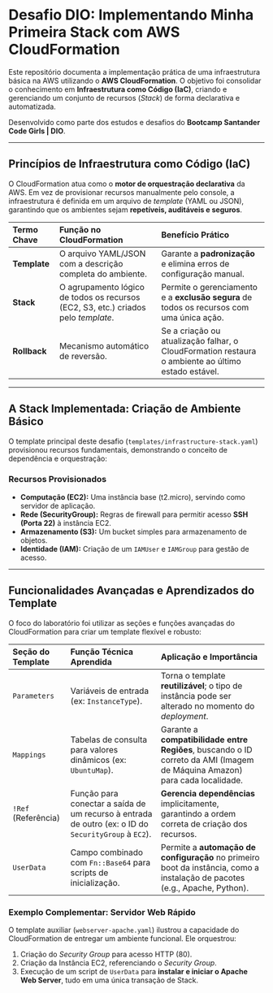 # Desafio DIO: Implementando Minha Primeira Stack com AWS CloudFormation

Este repositório documenta a implementação prática de uma infraestrutura básica na AWS utilizando o **AWS CloudFormation**. O objetivo foi consolidar o conhecimento em **Infraestrutura como Código (IaC)**, criando e gerenciando um conjunto de recursos (*Stack*) de forma declarativa e automatizada.

Desenvolvido como parte dos estudos e desafios do **Bootcamp Santander Code Girls | DIO**.

---

## Princípios de Infraestrutura como Código (IaC)

O CloudFormation atua como o **motor de orquestração declarativa** da AWS. Em vez de provisionar recursos manualmente pelo console, a infraestrutura é definida em um arquivo de *template* (YAML ou JSON), garantindo que os ambientes sejam **repetíveis, auditáveis e seguros**.

| Termo Chave | Função no CloudFormation | Benefício Prático |
| :--- | :--- | :--- |
| **Template** | O arquivo YAML/JSON com a descrição completa do ambiente. | Garante a **padronização** e elimina erros de configuração manual. |
| **Stack** | O agrupamento lógico de todos os recursos (EC2, S3, etc.) criados pelo *template*. | Permite o gerenciamento e a **exclusão segura** de todos os recursos com uma única ação. |
| **Rollback** | Mecanismo automático de reversão. | Se a criação ou atualização falhar, o CloudFormation restaura o ambiente ao último estado estável. |

---

## A Stack Implementada: Criação de Ambiente Básico

O template principal deste desafio (`templates/infrastructure-stack.yaml`) provisionou recursos fundamentais, demonstrando o conceito de dependência e orquestração:

### Recursos Provisionados
* **Computação (EC2):** Uma instância base (t2.micro), servindo como servidor de aplicação.
* **Rede (SecurityGroup):** Regras de firewall para permitir acesso **SSH (Porta 22)** à instância EC2.
* **Armazenamento (S3):** Um bucket simples para armazenamento de objetos.
* **Identidade (IAM):** Criação de um `IAMUser` e `IAMGroup` para gestão de acesso.

---

## Funcionalidades Avançadas e Aprendizados do Template

O foco do laboratório foi utilizar as seções e funções avançadas do CloudFormation para criar um template flexível e robusto:

| Seção do Template | Função Técnica Aprendida | Aplicação e Importância |
| :--- | :--- | :--- |
| `Parameters` | Variáveis de entrada (ex: `InstanceType`). | Torna o template **reutilizável**; o tipo de instância pode ser alterado no momento do *deployment*. |
| `Mappings` | Tabelas de consulta para valores dinâmicos (ex: `UbuntuMap`). | Garante a **compatibilidade entre Regiões**, buscando o ID correto da AMI (Imagem de Máquina Amazon) para cada localidade. |
| `!Ref` (Referência) | Função para conectar a saída de um recurso à entrada de outro (ex: o ID do `SecurityGroup` à `EC2`). | **Gerencia dependências** implicitamente, garantindo a ordem correta de criação dos recursos. |
| `UserData` | Campo combinado com `Fn::Base64` para scripts de inicialização. | Permite a **automação de configuração** no primeiro boot da instância, como a instalação de pacotes (e.g., Apache, Python). |

### Exemplo Complementar: Servidor Web Rápido

O template auxiliar (`webserver-apache.yaml`) ilustrou a capacidade do CloudFormation de entregar um ambiente funcional. Ele orquestrou:
1. Criação do *Security Group* para acesso HTTP (80).
2. Criação da Instância EC2, referenciando o *Security Group*.
3. Execução de um script de `UserData` para **instalar e iniciar o Apache Web Server**, tudo em uma única transação de Stack.
